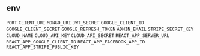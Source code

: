 ## env

`PORT`
`CLIENT_URI`
`MONGO_URI`
`JWT_SECRET`
`GOOGLE_CLIENT_ID`
`GOOGLE_CLIENT_SECRET`
`GOOGLE_REFRESH_TOKEN`
`ADMIN_EMAIL`
`STRIPE_SECRET_KEY`
`CLOUD_NAME`
`CLOUD_API_KEY`
`CLOUD_API_SECRET`
`REACT_APP_SERVER_URL`
`REACT_APP_GOOGLE_CLIENT_ID`
`REACT_APP_FACEBOOK_APP_ID`
`REACT_APP_STRIPE_PUBLIC_KEY`
